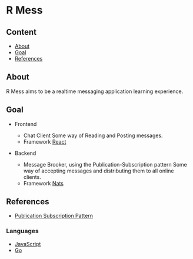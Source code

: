 # R Mess

## Content

- [About](#about)
- [Goal](#goal)
- [References](#references)

## About

R Mess aims to be a realtime messaging application learning experience.

## Goal

- Frontend
  - Chat Client
  Some way of Reading and Posting messages.
  - Framework [React](https://react.dev/)

- Backend
  - Message Brooker, using the Publication-Subscription pattern
  Some way of accepting messages and distributing them to all online clients.
  - Framework [Nats](https://nats.io/)

## References

- [Publication Subscription Pattern](https://en.wikipedia.org/wiki/Publish%E2%80%93subscribe_pattern)

### Languages

  - [JavaScript](https://www.ecma-international.org/publications-and-standards/standards/ecma-262/)
  - [Go](https://go.dev/)
